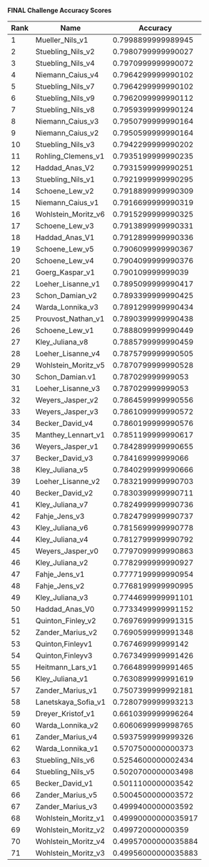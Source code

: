 **FINAL Challenge Accuracy Scores**



|Rank|Name|Accuracy|
|----|-----|---|
|1|Mueller_Nils_v1|0.7998899999989945|
|2|Stuebling_Nils_v2|0.7980799999990027|
|3|Stuebling_Nils_v4|0.7970999999990072|
|4|Niemann_Caius_v4|0.7964299999990102|
|5|Stuebling_Nils_v7|0.7964299999990102|
|6|Stuebling_Nils_v9|0.7962099999990112|
|7|Stuebling_Nils_v8|0.7959399999990124|
|8|Niemann_Caius_v3|0.7950799999990164|
|9|Niemann_Caius_v2|0.7950599999990164|
|10|Stuebling_Nils_v3|0.7942299999990202|
|11|Rohling_Clemens_v1|0.7935199999990235|
|12|Haddad_Anas_V2|0.7931599999990251|
|13|Stuebling_Nils_v1|0.7921999999990295|
|14|Schoene_Lew_v2|0.7918899999990309|
|15|Niemann_Caius_v1|0.7916699999990319|
|16|Wohlstein_Moritz_v6|0.7915299999990325|
|17|Schoene_Lew_v3|0.7913899999990331|
|18|Haddad_Anas_V1|0.7912899999990336|
|19|Schoene_Lew_v5|0.7906099999990367|
|20|Schoene_Lew_v4|0.7904099999990376|
|21|Goerg_Kaspar_v1|0.790109999999039|
|22|Loeher_Lisanne_v1|0.7895099999990417|
|23|Schon_Damian_v2|0.7893399999990425|
|24|Warda_Lonnika_v3|0.7891299999990434|
|25|Prouvost_Nathan_v1|0.7890399999990438|
|26|Schoene_Lew_v1|0.7888099999990449|
|27|Kley_Juliana_v8|0.7885799999990459|
|28|Loeher_Lisanne_v4|0.7875799999990505|
|29|Wohlstein_Moritz_v5|0.7870799999990528|
|30|Schon_Damian.v1|0.787029999999053|
|31|Loeher_Lisanne_v3|0.787029999999053|
|32|Weyers_Jasper_v2|0.7864599999990556|
|33|Weyers_Jasper_v3|0.7861099999990572|
|34|Becker_David_v4|0.7860199999990576|
|35|Manthey_Lennart_v1|0.7851199999990617|
|36|Weyers_Jasper_v1|0.7842899999990655|
|37|Becker_David_v3|0.784169999999066|
|38|Kley_Juliana_v5|0.7840299999990666|
|39|Loeher_Lisanne_v2|0.7832199999990703|
|40|Becker_David_v2|0.7830399999990711|
|41|Kley_Juliana_v7|0.7824999999990736|
|42|Fahje_Jens_v3|0.7824799999990737|
|43|Kley_Juliana_v6|0.7815699999990778|
|44|Kley_Juliana_v4|0.7812799999990792|
|45|Weyers_Jasper_v0|0.7797099999990863|
|46|Kley_Juliana_v2|0.7782999999990927|
|47|Fahje_Jens_v1|0.7777199999990954|
|48|Fahje_Jens_v2|0.7768199999990995|
|49|Kley_Juliana_v3|0.7744699999991101|
|50|Haddad_Anas_V0|0.7733499999991152|
|51|Quinton_Finley_v2|0.7697699999991315|
|52|Zander_Marius_v2|0.7690599999991348|
|53|Quinton,Finleyv1|0.767469999999142|
|54|Quinton,Finleyv3|0.7673499999991426|
|55|Heitmann_Lars_v1|0.7664899999991465|
|56|Kley_Juliana_v1|0.7630899999991619|
|57|Zander_Marius_v1|0.7507399999992181|
|58|Lanetskaya_Sofia_v1|0.7280799999993213|
|59|Dreyer_Kristof_v1|0.6610399999996264|
|60|Warda_Lonnika_v2|0.6060699999998765|
|61|Zander_Marius_v4|0.5937599999999326|
|62|Warda_Lonnika_v1|0.5707500000000373|
|63|Stuebling_Nils_v6|0.5254600000002434|
|64|Stuebling_Nils_v5|0.5020700000003498|
|65|Becker_David_v1|0.5011100000003542|
|66|Zander_Marius_v5|0.5004500000003572|
|67|Zander_Marius_v3|0.4999400000003592|
|68|Wohlstein_Moritz_v1|0.49990000000035917|
|69|Wohlstein_Moritz_v2|0.499720000000359|
|70|Wohlstein_Moritz_v4|0.49957000000035884|
|71|Wohlstein_Moritz_v3|0.49956000000035883|
